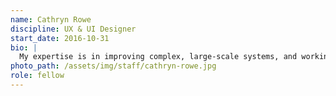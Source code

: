```yaml
---
name: Cathryn Rowe
discipline: UX & UI Designer
start_date: 2016-10-31
bio: |
  My expertise is in improving complex, large-scale systems, and working as a Fellow in the City is a unique opportunity to put that to good use. I want to help create more intuitive, accessible experiences that serve and inform the public.
photo_path: /assets/img/staff/cathryn-rowe.jpg
role: fellow
---
```

